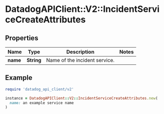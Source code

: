 # DatadogAPIClient::V2::IncidentServiceCreateAttributes

## Properties

| Name     | Type       | Description                   | Notes |
| -------- | ---------- | ----------------------------- | ----- |
| **name** | **String** | Name of the incident service. |       |

## Example

```ruby
require 'datadog_api_client/v2'

instance = DatadogAPIClient::V2::IncidentServiceCreateAttributes.new(
  name: an example service name
)
```
